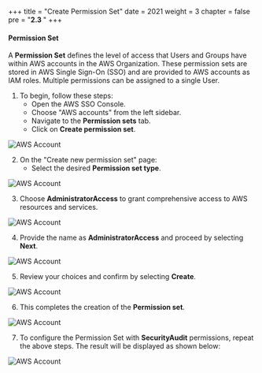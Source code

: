 +++
title = "Create Permission Set"
date = 2021
weight = 3
chapter = false
pre = "<b>2.3 </b>"
+++

#### Permission Set

A **Permission Set** defines the level of access that Users and Groups have within AWS accounts in the AWS Organization. These permission sets are stored in AWS Single Sign-On (SSO) and are provided to AWS accounts as IAM roles. Multiple permissions can be assigned to a single User.

1. To begin, follow these steps:
   - Open the AWS SSO Console.
   - Choose "AWS accounts" from the left sidebar.
   - Navigate to the **Permission sets** tab.
   - Click on **Create permission set**.

![AWS Account](/images/7/0001.png?featherlight=false&width=90pc)

2. On the "Create new permission set" page:
   - Select the desired **Permission set type**.

![AWS Account](/images/7/0002.png?featherlight=false&width=90pc)

3. Choose **AdministratorAccess** to grant comprehensive access to AWS resources and services.

![AWS Account](/images/7/0003.png?featherlight=false&width=90pc)

4. Provide the name as **AdministratorAccess** and proceed by selecting **Next**.

![AWS Account](/images/7/0004.png?featherlight=false&width=90pc)

5. Review your choices and confirm by selecting **Create**.

![AWS Account](/images/7/0005.png?featherlight=false&width=90pc)

6. This completes the creation of the **Permission set**.

![AWS Account](/images/7/0006.png?featherlight=false&width=90pc)

7. To configure the Permission Set with **SecurityAudit** permissions, repeat the above steps. The result will be displayed as shown below:

![AWS Account](/images/7/0007.png?featherlight=false&width=90pc)
